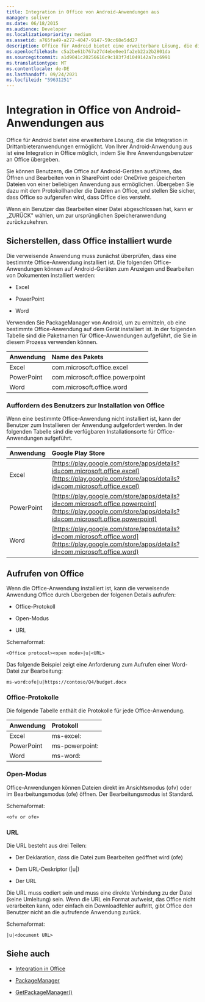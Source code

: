 ```yaml
---
title: Integration in Office von Android-Anwendungen aus
manager: soliver
ms.date: 06/18/2015
ms.audience: Developer
ms.localizationpriority: medium
ms.assetid: a765fa49-a272-4047-9147-59cc68e5dd27
description: Office für Android bietet eine erweiterbare Lösung, die die Integration in Drittanbieteranwendungen ermöglicht. Von Ihrer Android-Anwendung aus ist eine Integration in Office möglich, indem Sie Ihre Anwendungsbenutzer an Office übergeben.
ms.openlocfilehash: c5a2be61b767a27d4ebe0ee1fa2eb22a2b2801da
ms.sourcegitcommit: a1d9041c20256616c9c183f7d1049142a7ac6991
ms.translationtype: MT
ms.contentlocale: de-DE
ms.lasthandoff: 09/24/2021
ms.locfileid: "59631251"
---
```

# <a name="integrate-with-office-from-android-applications"></a>Integration in Office von Android-Anwendungen aus

Office für Android bietet eine erweiterbare Lösung, die die Integration in Drittanbieteranwendungen ermöglicht. Von Ihrer Android-Anwendung aus ist eine Integration in Office möglich, indem Sie Ihre Anwendungsbenutzer an Office übergeben.
  
Sie können Benutzern, die Office auf Android-Geräten ausführen, das Öffnen und Bearbeiten von in SharePoint oder OneDrive gespeicherten Dateien von einer beliebigen Anwendung aus ermöglichen. Übergeben Sie dazu mit dem Protokollhandler die Dateien an Office, und stellen Sie sicher, dass Office so aufgerufen wird, dass Office dies versteht.
  
Wenn ein Benutzer das Bearbeiten einer Datei abgeschlossen hat, kann er „ZURÜCK" wählen, um zur ursprünglichen Speicheranwendung zurückzukehren.
  
## <a name="verify-that-office-has-been-installed"></a>Sicherstellen, dass Office installiert wurde

Die verweisende Anwendung muss zunächst überprüfen, dass eine bestimmte Office-Anwendung installiert ist. Die folgenden Office-Anwendungen können auf Android-Geräten zum Anzeigen und Bearbeiten von Dokumenten installiert werden: 
  
- Excel
    
- PowerPoint
    
- Word
    
Verwenden Sie PackageManager von Android, um zu ermitteln, ob eine bestimmte Office-Anwendung auf dem Gerät installiert ist. In der folgenden Tabelle sind die Paketnamen für Office-Anwendungen aufgeführt, die Sie in diesem Prozess verwenden können.
  
|**Anwendung**|**Name des Pakets**|
|:-----|:-----|
|Excel  <br/> |com.microsoft.office.excel  <br/> |
|PowerPoint  <br/> |com.microsoft.office.powerpoint  <br/> |
|Word  <br/> |com.microsoft.office.word  <br/> |
   
### <a name="prompt-the-user-to-install-office"></a>Auffordern des Benutzers zur Installation von Office

Wenn eine bestimmte Office-Anwendung nicht installiert ist, kann der Benutzer zum Installieren der Anwendung aufgefordert werden. In der folgenden Tabelle sind die verfügbaren Installationsorte für Office-Anwendungen aufgeführt.
  
|**Anwendung**|**Google Play Store**|
|:-----|:-----|
|Excel  <br/> |[https://play.google.com/store/apps/details?id=com.microsoft.office.excel](https://play.google.com/store/apps/details?id=com.microsoft.office.excel) <br/> |
|PowerPoint  <br/> |[https://play.google.com/store/apps/details?id=com.microsoft.office.powerpoint](https://play.google.com/store/apps/details?id=com.microsoft.office.powerpoint) <br/> |
|Word  <br/> |[https://play.google.com/store/apps/details?id=com.microsoft.office.word](https://play.google.com/store/apps/details?id=com.microsoft.office.word) <br/> |
   
## <a name="invoke-office"></a>Aufrufen von Office

Wenn die Office-Anwendung installiert ist, kann die verweisende Anwendung Office durch Übergeben der folgenen Details aufrufen:
  
- Office-Protokoll
    
- Open-Modus
    
- URL
    
Schemaformat:
  
 `<Office protocol><open mode>|u|<URL>`
  
Das folgende Beispiel zeigt eine Anforderung zum Aufrufen einer Word-Datei zur Bearbeitung:
  
 `ms-word:ofe|u|https://contoso/Q4/budget.docx`
  
### <a name="office-protocols"></a>Office-Protokolle

Die folgende Tabelle enthält die Protokolle für jede Office-Anwendung.
  
|**Anwendung**|**Protokoll**|
|:-----|:-----|
|Excel  <br/> |ms-excel:  <br/> |
|PowerPoint  <br/> |ms-powerpoint:  <br/> |
|Word  <br/> |ms-word:  <br/> |
   
### <a name="open-mode"></a>Open-Modus

Office-Anwendungen können Dateien direkt im Ansichtsmodus (ofv) oder im Bearbeitungsmodus (ofe) öffnen. Der Bearbeitungsmodus ist Standard.
  
Schemaformat:
  
 `<ofv or ofe>`
  
### <a name="url"></a>URL

Die URL besteht aus drei Teilen:
  
- Der Deklaration, dass die Datei zum Bearbeiten geöffnet wird (ofe)
    
- Dem URL-Deskriptor (|u|)
    
- Der URL
    
Die URL muss codiert sein und muss eine direkte Verbindung zu der Datei (keine Umleitung) sein. Wenn die URL ein Format aufweist, das Office nicht verarbeiten kann, oder einfach ein Downloadfehler auftritt, gibt Office den Benutzer nicht an die aufrufende Anwendung zurück.
  
Schemaformat:
  
 `|u|<document URL>`
  
## <a name="see-also"></a>Siehe auch
<a name="bk_addresources"> </a>

- [Integration in Office](integrate-with-office.md)
    
- [PackageManager](https://developer.android.com/reference/android/content/pm/PackageManager.html)
    
- [GetPackageManager()](https://developer.android.com/reference/android/content/Context.html)
    

